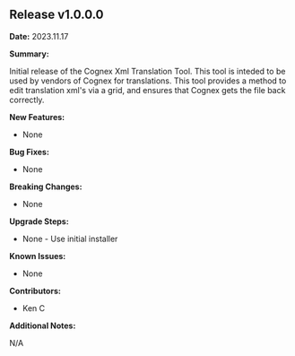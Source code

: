 ## Release v1.0.0.0

**Date:** 2023.11.17

**Summary:**

Initial release of the Cognex Xml Translation Tool. This tool is inteded to be used by vendors of Cognex for translations. This tool provides a method to edit translation xml's via a grid, and ensures that Cognex gets the file back correctly. 

**New Features:**

* None

**Bug Fixes:**

* None

**Breaking Changes:**

* None

**Upgrade Steps:**

* None - Use initial installer

**Known Issues:**

* None

**Contributors:**

* Ken C

**Additional Notes:**

N/A